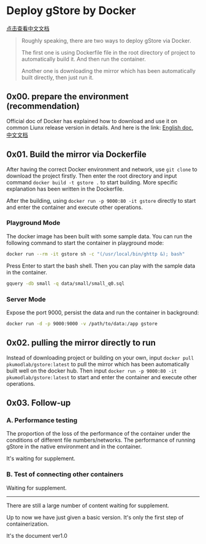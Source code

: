 # Deploy gStore by Docker

[点击查看中文文档](DOCKER_DEPLOY_CN.md)

>Roughly speaking, there are two ways to deploy gStore via Docker.
>
>The first one is using Dockerfile file in the root directory of project to automatically build it. And then run the container.
>
>Another one is downloading the mirror which has been automatically built directly, then just run it.

## 0x00. prepare the environment (recommendation)

Official doc of Docker has explained how to download and use it on common Liunx release version in details. And here is the link: [English doc](https://docs.docker.com/install/linux/docker-ce/ubuntu/), [中文文档](https://docs.docker-cn.com/engine/installation/linux/docker-ce/centos/#%E5%85%88%E5%86%B3%E6%9D%A1%E4%BB%B6)

## 0x01. Build the mirror via Dockerfile

After having the correct Docker environment and network, use `git clone` to download the project firstly. Then enter the root directory and input command `docker build -t gstore .` to start building. More specific explanation has been written in the Dockerfile.

After the building, using `docker run -p 9000:80 -it gstore` directly to start and enter the container and execute other operations.

### Playground Mode

The docker image has been built with some sample data. You can run the following command to start the container in playground mode:

```bash
docker run --rm -it gstore sh -c "(/usr/local/bin/ghttp &); bash"
```

Press Enter to start the bash shell. Then you can play with the sample data in the container.

```bash
gquery -db small -q data/small/small_q0.sql
```

### Server Mode

Expose the port 9000, persist the data and run the container in background:

```bash
docker run -d -p 9000:9000 -v /path/to/data:/app gstore
```

## 0x02. pulling the mirror directly to run

Instead of downloading project or building on your own, input `docker pull pkumodlab/gstore:latest` to pull the mirror which has been automatically built well on the docker hub.  Then input `docker run -p 9000:80 -it pkumodlab/gstore:latest` to start and enter the container and execute other operations.

## 0x03. Follow-up

### A. Performance testing

The proportion of the loss of the performance of the container under the conditions of different file numbers/networks. The performance of running gStore in the native environment and in the container.

It's waiting for supplement.

### B. Test of connecting other containers

Waiting for supplement.

---

There are still a large number of content waiting for supplement.

Up to now we have just given a basic version. It's only the first step of containerization.

It's the document ver1.0
